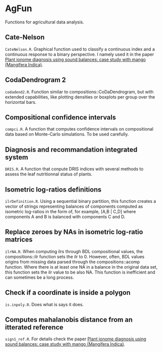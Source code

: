 # AgFun
Functions for agricultural data analysis. 

## Cate-Nelson
`CateNelson.R`. Graphical function used to classify a continuous index and a continuous response to a binary perspective. I namely used it in the paper [Plant ionome diagnosis using sound balances: case study with mango (Mangifera Indica)](http://journal.frontiersin.org/article/10.3389/fpls.2013.00449/full).

## CodaDendrogram 2
`codadend2.R`. Function similar to compositions::CoDaDendrogram, but with extended capabilities, like plotting densities or boxplots per group over the horizontal bars.

## Compositional confidence intervals
`compci.R`. A function that computes confidence intervals on compositional data based on Monte-Carlo simulations. To be used carefully.

## Diagnosis and recommandation integrated system
`DRIS.R`. A function that conpute DRIS indices with several methods to assess the leaf nutritionnal status of plants.

## Isometric log-ratios definitions
`ilrDefinition.R`. Using a sequential binary partition, this function creates a vector of strings representing balances of components computed as isometric log-ratios in the form of, for example, [A,B | C,D] where components A and B is balanced with components C and D.

## Replace zeroes by NAs in isometric log-ratio matrices
`ilrNA.R`. When computing ilrs through BDL compositional values, the compositions::ilr function sets the ilr to 0. However, often, BDL values origins from missing data parsed through the compositions::acomp function. Where there is at least one NA in a balance in the original data set, this function sets the ilr value to be also NA. This function is inefficient and can sometimes be a long process.

## Check if a coordinate is inside a polygon
`is.inpoly.R`. Does what is says it does.

## Computes mahalanobis distance from an itterated reference
`sign1_ref.R`. For details check the paper [Plant ionome diagnosis using sound balances: case study with mango (Mangifera Indica)](http://journal.frontiersin.org/article/10.3389/fpls.2013.00449/full).
